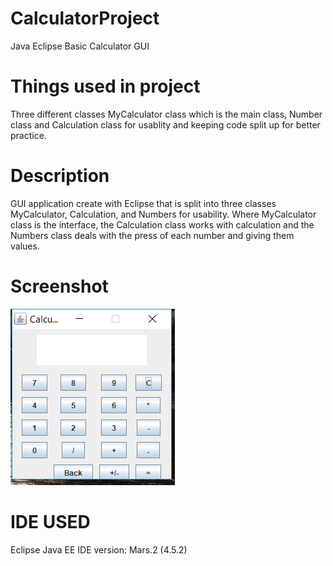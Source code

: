 # CalculatorProject
  Java Eclipse Basic Calculator GUI

# Things used in project 
  Three different classes MyCalculator class which is the main class, Number class and
  Calculation class for usablity and keeping code split up for better practice.

# Description
  GUI application create with Eclipse that is split into three classes MyCalculator, 
  Calculation, and Numbers for usability. Where MyCalculator class is the interface, 
  the Calculation class works with calculation and the Numbers class deals with the press 
  of each number and giving them values.
  
 # Screenshot
   ![Screenshot](CalculatorGUI.PNG)
   
 # IDE USED
   Eclipse Java EE IDE version: Mars.2 (4.5.2)
